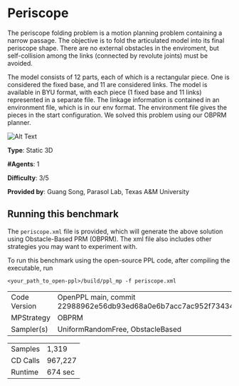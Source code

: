 # Periscope
The periscope folding problem is a motion planning problem containing a narrow passage. The objective is to fold the articulated model into its final periscope shape. There are no external obstacles in the enviroment, but self-collision among the links (connected by revolute joints) must be avoided.

The model consists of 12 parts, each of which is a rectangular piece. One is considered the fixed base, and 11 are considered links. The model is available in BYU format, with each piece (1 fixed base and 11 links) represented in a separate file. The linkage information is contained in an environment file, which is in our env format. The environment file gives the pieces in the start configuration.
We solved this problem using our OBPRM planner.

![Alt Text](media/pariscope.gif)

__Type__: Static 3D

__#Agents__: 1

__Difficulty__: 3/5

__Provided by__: Guang Song, Parasol Lab, Texas A&M University

## Running this benchmark
The ```periscope.xml``` file is provided, which will generate the above solution using Obstacle-Based PRM (OBPRM). The xml file also includes other strategies you may want to experiment with.

To run this benchmark using the open-source PPL code, after compiling the executable, run

```
<your_path_to_open-ppl>/build/ppl_mp -f periscope.xml
```

|  |  |
| ------ | ------ |
| Code Version       |  OpenPPL main, commit 22988962e56db93ed68a0e6b7acc7ac952f73434 |
| MPStrategy       |   OBPRM     |
| Sampler(s)       |   UniformRandomFree, ObstacleBased     |

|  |  |
| ------ | ------ |
| Samples       |   1,319    |
| CD Calls       |   967,227   |
| Runtime       |    674 sec   |